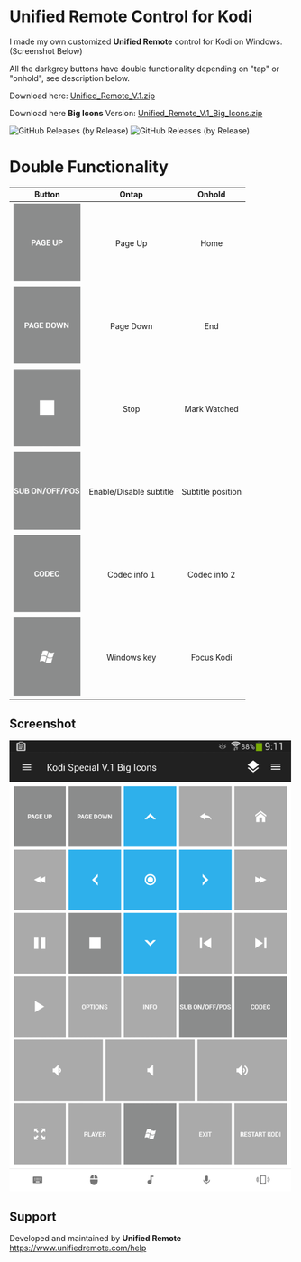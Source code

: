 # Unified Remote Control for Kodi
I made my own customized **Unified Remote** control for Kodi on Windows.
(Screenshot Below)

All the darkgrey buttons have double functionality depending on "tap" or "onhold", see description below.

Download here:
[Unified_Remote_V.1.zip](https://github.com/dobbelina/Unified-Remote-Control-Kodi/releases/download/V.1/Unified_Remote_V.1.zip)

Download here **Big Icons** Version:
[Unified_Remote_V.1_Big_Icons.zip](https://github.com/dobbelina/Unified-Remote-Control-Kodi/releases/download/V.1_Big_Icons/Unified_Remote_V.1_Big_Icons.zip)

![GitHub Releases (by Release)](https://img.shields.io/github/downloads/dobbelina/Unified-Remote-Control-Kodi/V.1/total)
![GitHub Releases (by Release)](https://img.shields.io/github/downloads/dobbelina/Unified-Remote-Control-Kodi/V.1_Big_Icons/total)

# Double Functionality
Button | Ontap | Onhold
--- |  --- | ---
<img src="images/pgup.png" width="120" /> | <p align="center">Page Up</p> | <p align="center">Home</p>
<img src="images/pgdown.png" width="120" /> | <p align="center">Page Down</p> | <p align="center">End</p>
<img src="images/stop.png" width="120" /> | <p align="center">Stop</p> | <p align="center">Mark Watched</p>
<img src="images/sub.png" width="120" /> | <p align="center">Enable/Disable subtitle</p> | <p align="center">Subtitle position</p>
<img src="images/codec.png" width="120" /> | <p align="center">Codec info 1</p> | <p align="center">Codec info 2</p>
<img src="images/win.png" width="120" /> | <p align="center">Windows key</p> | <p align="center">Focus Kodi</p>

## Screenshot
<img src="images/Screenshot.png" width="500" />

## Support
Developed and maintained by **Unified Remote**  
https://www.unifiedremote.com/help

